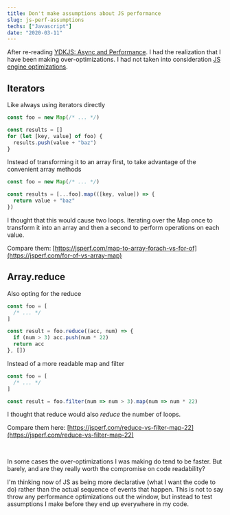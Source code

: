 ```yaml
---
title: Don't make assumptions about JS performance
slug: js-perf-assumptions
techs: ["Javascript"]
date: "2020-03-11"
---
```


After re-reading [YDKJS: Async and Performance](https://github.com/getify/You-Dont-Know-JS/tree/2nd-ed/sync-async). I had the realization that I have been making over-optimizations. I had not taken into consideration [JS engine optimizations](https://github.com/getify/You-Dont-Know-JS/blob/2nd-ed/sync-async/ch6.md#engine-optimizations).

## Iterators

Like always using iterators directly

```js
const foo = new Map(/* ... */)

const results = []
for (let [key, value] of foo) {
  results.push(value + "baz")
}
```

Instead of transforming it to an array first, to take advantage of the convenient array methods

```js
const foo = new Map(/* ... */)

const results = [...foo].map(([key, value]) => {
  return value + "baz"
})
```

I thought that this would cause two loops. Iterating over the Map once to transform it into an array and then a second to perform operations on each value.

Compare them: [https://jsperf.com/map-to-array-forach-vs-for-of](https://jsperf.com/for-of-vs-array-map)

## Array.reduce

Also opting for the reduce

```js
const foo = [
  /* ... */
]

const result = foo.reduce((acc, num) => {
  if (num > 3) acc.push(num * 22)
  return acc
}, [])
```

Instead of a more readable map and filter

```js
const foo = [
  /* ... */
]

const result = foo.filter(num => num > 3).map(num => num * 22)
```

I thought that reduce would also _reduce_ the number of loops.

Compare them here: [https://jsperf.com/reduce-vs-filter-map-22](https://jsperf.com/reduce-vs-filter-map-22)

<br/>

In some cases the over-optimizations I was making do tend to be faster. But barely, and are they really worth the compromise on code readability?

I'm thinking now of JS as being more declarative (what I want the code to do) rather than the actual sequence of events that happen. This is not to say throw any performance optimizations out the window, but instead to test assumptions I make before they end up everywhere in my code.
